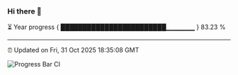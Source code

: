 ### Hi there 👋

⏳ Year progress { ████████████████████████▁▁▁▁▁▁ } 83.23 %

---

⏰ Updated on Fri, 31 Oct 2025 18:35:08 GMT

![Progress Bar CI](https://github.com/ZhaoGui/ZhaoGui/workflows/Progress%20Bar%20CI/badge.svg)
